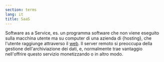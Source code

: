 ```yaml
---
section: terms
lang: it
title: SaaS
---
```



Software as a Service, es. un programma software che non viene eseguito sulla macchina utente ma su computer di una azienda di {hosting}, che l'utente raggiunge attraverso il [web](/glossary/it/web/). Il server remoto si preoccupa della gestione dell'archiviazione dei dati, e, normalmente trae vantaggio nell'offrire questo servizio monetizzando o in altro modo.
